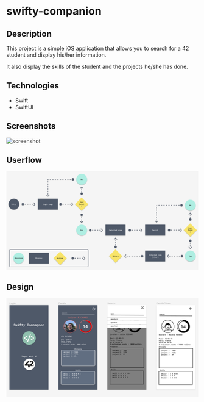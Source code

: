 # swifty-companion

## Description

This project is a simple iOS application that allows you to search for a 42 student and display his/her information.

It also display the skills of the student and the projects he/she has done.

## Technologies

- Swift
- SwiftUI

## Screenshots

![screenshot](./screenshot.gif)

## Userflow

![userflow](./userflow.png)

## Design

![design](./design.png)
